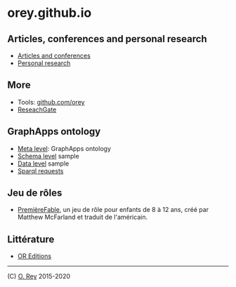 # orey.github.io

## Articles, conferences and personal research

* [Articles and conferences](https://orey.github.io/papers)
* [Personal research](https://orey.github.io/papers/research/index-research)

## More

* Tools: [github.com/orey](https://github.com/orey)
* [ReseachGate](https://www.researchgate.net/profile/Olivier_Rey7)

## GraphApps ontology

* [Meta level](https://orey.github.io/graphapps-V2): GraphApps ontology
* [Schema level](https://orey.github.io/sample-schema.ttl) sample
* [Data level](https://orey.github.io/sample-data.ttl) sample
* [Sparql requests](https://orey.github.io/requests.sparql)

## Jeu de rôles

* [PremièreFable]( https://orey.github.io/premierefable), un jeu de rôle pour enfants de 8 à 12 ans, créé par Matthew McFarland et traduit de l'américain.

## Littérature

* [OR Editions](https://orey.github.io/oreditions)

---

(C) [O. Rey](https://www.linkedin.com/in/reyolivier/) 2015-2020

